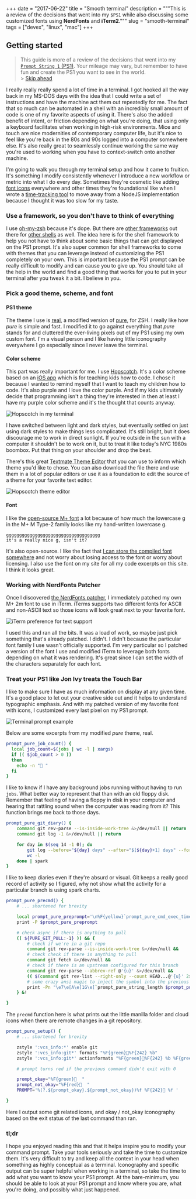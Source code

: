 +++
date = "2017-06-22"
title = "Smooth terminal"
description = """This is a review of the decisions that went into my `$PS1`
while also discussing some customized fonts using **NerdFonts** and
**iTerm2**."""
slug = "smooth-terminal"
tags = ["devex", "linux", "mac"]
+++

## Getting started

> This guide is more of a review of the decisions that went into my [`Prompt
String 1` (PS1)][ps1-faq]. Your mileage may vary, but remember to have fun and
> create the PS1 you want to see in the world.
> <br/> > [Skip ahead](#tldr)

[ps1-faq]: http://www.linuxnix.com/linuxunix-shell-ps1-prompt-explained-in-detail/

I really really really spend a lot of time in a terminal. I got hooked all the
way back in my MS-DOS days with the idea that I could write a set of
instructions and have the machine act them out repeatedly for me. The fact that
so much can be automated in a shell with an incredibly small amount of code is
one of my favorite aspects of using it. There's also the added benefit of
intent, or friction depending on what you're doing, that using only a keyboard
facilitates when working in high-risk environments. Mice and touch are nice
modernities of contemporary computer life, but it's nice to feel like you're
back in the 80s and 90s logged into a computer somewhere else. It's also really
great to seamlessly continue working the same way you're used to working when
you have to context-switch onto another machine.

I'm going to walk you through my terminal setup and how it came to fruition. It's
something I modify consistently whenever I introduce a new workflow or metric
into what I do every day. Sometimes they're cosmetic like adding [font
icons][rogeruiz/fonts] everywhere and other times they're foundational like when
I wrote a [time-tracking tool][rogeruiz/tick] to move away from a NodeJS
implementation because I thought it was too slow for my taste.

[rogeruiz/fonts]: https://github.com/rogeruiz/.files/tree/master/fonts
[rogeruiz/tick]: https://github.com/rogeruiz/tick

### Use a framework, so you don't have to think of everything

I use [oh-my-zsh][oh-my-zsh] because it's dope. But there are [other
frameworks][bash-it] out there for [other shells][oh-my-fish] as well. The idea
here is for the shell framework to help you not have to think about some basic
things that can get displayed on the PS1 prompt. It's also super common for
shell frameworks to come with themes that you can leverage instead of
customizing the PS1 completely on your own. This is important because the PS1
prompt can be really difficult to modify and can cause you to give up. You
should take all the help in the world and find a good thing that
works for you to put in your terminal after you tweak it a bit. I believe in you.

[oh-my-zsh]: https://github.com/robbyrussell/oh-my-zsh
[bash-it]: https://github.com/Bash-it/bash-it
[oh-my-fish]: https://github.com/oh-my-fish/oh-my-fish

### Pick a good theme, scheme, and font

#### PS1 theme

The theme I use is [real][real-theme], a modified version of [pure][pure-theme],
for ZSH. I really like how _pure_ is simple and fast. I modified it to go against
everything that _pure_ stands for and cluttered the ever-living pixels out of my
PS1 using my own custom font. I'm a visual person and I like having little
iconography everywhere I go especially since I never leave the terminal.

[real-theme]: https://github.com/rogeruiz/.files/blob/master/oh-my-zsh/custom/real.zsh-theme
[pure-theme]: https://github.com/sindresorhus/pure

#### Color scheme

This part was really important for me. I use [Hopscotch][hopscotch-theme]. It's
a color scheme based on an [iOS app][hopscotch-app] which is for teaching kids
how to code. I chose it because I wanted to remind myself that I want to teach
my children how to code. It's also purple and I love the color purple. And if
my kids ultimately decide that programming isn't a thing they're interested in
then at least I have my purple color scheme and it's the thought that counts
anyway.

![Hopscotch in my terminal](/writing/smooth-terminal/images/hopscotch-terminal.png)

[hopscotch-theme]: http://tmtheme-editor.herokuapp.com/#!/editor/theme/Hopscotch
[hopscotch-app]: https://www.gethopscotch.com

I have switched between light and dark styles, but eventually settled on just
using dark styles to make things less complicated. It's still bright, but it
does discourage me to work in direct sunlight. If you're outside in the sun with
a computer it shouldn't be to work on it, but to treat it like today's NYC 1980s
boombox. Put that thing on your shoulder and drop the beat.

There's this great [Textmate Theme Editor][tmtheme-editor] that you can use to
inform which theme you'd like to chose. You can also download the file there and
use them in a lot of popular editors or use it as a foundation to edit the
source of a theme for your favorite text editor.

![Hopscotch theme editor](/writing/smooth-terminal/images/hopscotch-preview.png)

[tmtheme-editor]: http://tmtheme-editor.herokuapp.com

#### Font

I like the [open-source M+ font][m_plus] a lot because of how much the lowercase
g in the M+ M Type-2 family looks like my hand-written lowercase g.

``` {title="A \"g\" character" verbatim = false}
gggggggggggggggggggggggggggggggggggg
it's a really nice g, isn't it?
```

It's also open-source. I like the fact that [I can store the compiled font
somewhere][rogeruiz/fonts] and not worry about losing access to the font or
worry about licensing. I also use the font on my site for all my code excerpts
on this site. I think it looks great.

[m_plus]: http://mplus-fonts.osdn.jp/about-en.html#multiweight

### Working with NerdFonts Patcher

Once I discovered [the NerdFonts patcher][nerdfonts], I immediately patched my
own M+ 2m font to use in iTerm. iTerms supports two different fonts for ASCII
and non-ASCII text so those icons will look great next to your favorite font.

![iTerm preference for text support](/writing/smooth-terminal/images/iterm-preferences.png)

I used this and ran all the bits. It was a load of work, so maybe just pick
something that's already patched. I didn't. I didn't because the particular font
family I use wasn't officially supported. I'm very particular so I patched a
version of the font I use and modified iTerm to leverage both fonts depending on
what it was rendering. It's great since I can set the width of the characters
separately for each font.

[nerdfonts]: https://github.com/ryanoasis/nerd-fonts

### Treat your PS1 like Jon Ivy treats the Touch Bar

I like to make sure I have as much information on display at any given time.
It's a good place to let out your creative side out and it helps to understand
typographic emphasis. And with my patched version of my favorite font with
icons, I customized every last pixel on my PS1 prompt.

![Terminal prompt example](/writing/smooth-terminal/images/terminal-prompt.png)

Below are some excerpts from my modified _pure_ theme, real.

```sh {title = "oh-my-zsh/custom/real.zsh-theme"}
prompt_pure_job_count() {
  local job_count=$(jobs | wc -l | xargs)
  if (( $job_count > 0 ))
  then
    echo -n " "
  fi
}
```

I like to know if I have any background jobs running without having to run
`jobs`. What better way to represent that than with an old floppy disk. Remember
that feeling of having a floppy in disk in your computer and hearing that
rattling sound when the computer was reading from it? This function brings me
back to those days.

```sh {title = "oh-my-zsh/custom/real.zsh-theme"}
prompt_pure_git_diary() {
    command git rev-parse --is-inside-work-tree &>/dev/null || return
    command git log -1 &>/dev/null || return

    for day in $(seq 14 -1 0); do
        git log --before="${day} days" --after="$[${day}+1] days" --format=oneline |
        wc -l
    done | spark
}
```

I like to keep diaries even if they're absurd or visual. Git keeps a really good
record of activity so I figured, why not show what the activity for a particular
branch is using spark charts.

```sh {title = "oh-my-zsh/custom/real.zsh-theme"}
prompt_pure_precmd() {
    # ... shortened for brevity

    local prompt_pure_preprompt='\n%F{yellow}`prompt_pure_cmd_exec_time`%f%F{cyan}  %F{magenta}`prompt_pure_job_count`%F{242}%~ $vcs_info_msg_0_ %F{242}`prompt_pure_git_diary`%f %F{yellow}`prompt_pure_git_dirty`%f $prompt_pure_username %f'
    print -P $prompt_pure_preprompt

    # check async if there is anything to pull
    (( ${PURE_GIT_PULL:-1} )) && {
        # check if we're in a git repo
        command git rev-parse --is-inside-work-tree &>/dev/null &&
        # check check if there is anything to pull
        command git fetch &>/dev/null &&
        # check if there is an upstream configured for this branch
        command git rev-parse --abbrev-ref @'{u}' &>/dev/null &&
        (( $(command git rev-list --right-only --count HEAD...@'{u}' 2>/dev/null) > 0 )) &&
        # some crazy ansi magic to inject the symbol into the previous line
        print -Pn "\e7\e[A\e[1G\e[`prompt_pure_string_length $prompt_pure_preprompt`C%F{cyan}%f\e8"
    } &!

}
```

The `precmd` function here is what prints out the little manilla folder and
cloud icons when there are remote changes in a git repository.

```sh {title = "oh-my-zsh/custom/real.zsh-theme"}
prompt_pure_setup() {
    # ... shortened for brevity

    zstyle ':vcs_info:*' enable git
    zstyle ':vcs_info:git*' formats "%F{green}%F{242} %b"
    zstyle ':vcs_info:git*' actionformats "%F{green}%F{242} %b %F{green} %F{242} %a"

    # prompt turns red if the previous command didn't exit with 0

    prompt_okay="%F{green}  "
    prompt_not_okay="%F{red}  "
    PROMPT='%(?.${prompt_okay}.${prompt_not_okay})%f %F{242} %f '

}
```

Here I output some git related icons, and okay / not_okay iconography based on
the exit status of the last command than ran.

### tl;dr

I hope you enjoyed reading this and that it helps inspire you to modify your
command prompt. Take your tools seriously and take the time to customize them.
It's very difficult to try and keep all the context in your head when something
as highly conceptual as a terminal. Iconography and specific output can be super
helpful when working in a terminal, so take the time to add what you want to
know your PS1 prompt. At the bare-minimum, you should be able to look at your
PS1 prompt and know where you are, what you're doing, and possibly what just happened.
